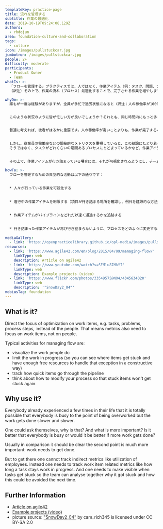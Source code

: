 ```yaml
---
templateKey: practice-page
title: 流れを管理する
subtitle: 作業の最適化
date: 2019-10-19T09:24:08.129Z
authors:
  - rhdojun
area: foundation-culture-and-collaboration
tags:
  - culture
icon: /images/pullstuckcar.jpg
jumbotron: /images/pullstuckcar.jpg
people: 2+
difficulty: moderate
participants:
  - Product Owner
  - Team
whatIs: >-
  「フローを管理する」プラクティスでは、人ではなく、作業アイテム（例：タスク、問題、プロセスのステップ）に最適化の焦点を当てます。つまり、メトリクスも人々ではなく作業項目に焦点を当てます。
  （訳注）その上で、作業の流れ（プロセス）最適化することで、完了させる作業を増やします。

whyDo: >-
  誰もが一度は経験がありますが、全員が多忙で過労状態になると（訳注：人の稼働率が100％になっているような状況）、作業の進行がだんだん遅くなることがあります。


  このような状況のように皆が忙しい方が良いでしょうか？それとも、同じ時間内にもっと多くの作業が終わる方が良いのでしょうか？


  普通に考えれば、後者がはるかに重要です。人の稼働率が高いことよりも、作業が完了することのほうが重要です。
  

  しかし、従業員の稼働率などの間接的なメトリクスを重視していると、この結論にたどり着くことはできません。
  そうではなく、タスクがどれくらいの期間あるプロセスにとどまっているかなど、作業アイテムに関連するメトリクスを追跡する必要があります。
  
  
  その上で、作業アイテムが行き詰まっている場合には、それが可視化されるようにし、チームでなぜ行き詰まったのか、次回はどのように避けるかを一緒に分析することで最適化（作業を早く完了させる）できるのです。

howTo: >-
  フローを管理するための典型的な活動は以下の通りです：
   

  * 人々が行っている作業を可視化する
   
   
  * 進行中の作業アイテムを制限する（項目が行き詰まる場所を確認し、例外を建設的な方法で処理するために十分な自由なリソースを持つ）
   
   
  * 作業アイテムがパイプラインをどれだけ速く通過するかを追跡する
   
   
  * 行き詰まった作業アイテムが再び行き詰まらないように、プロセスをどのように変更するか考える
   
mediaGallery:
  - link: 'https://openpracticelibrary.github.io/opl-media/images/pullstuckcar.jpg'
resources:
  - link: 'https://www.agile42.com/en/blog/2015/04/09/managing-flow/'
    linkType: web
    description: Article on agile42
  - link: 'https://www.youtube.com/watch?v=SFMlu87MkYI'
    linkType: web
    description: Example projects (video)
  - link: 'https://www.flickr.com/photos/33549575@N04/4345634020'
    linkType: web
    description: '"SnowDay2_04"'
mobiusTag: foundation
---
```

## What is it?

Direct the focus of optimization on work items, e.g. tasks, problems, process steps, instead of the people. That means metrics also need to focus on work items, not on people.

Typical activities for managing flow are:

* visualize the work people do
* limit the work in progress (so you can see where items get stuck and have enough free resources to handle that exception in a constructive way)
* track how quick items go through the pipeline
* think about how to modify your process so that stuck items won't get stuck again

## Why use it?

Everybody already experienced a few times in their life that it is totally possible that everybody is busy to the point of being overworked but the work gets done slower and slower.

One could ask themselves, why is that? And what is more important? Is it better that everybody is busy or would it be better if more work gets done?

Usually in comparison it should be clear the second point is much more important: work needs to get done.

But to get there one cannot track indirect metrics like utilization of employees. Instead one needs to track work item related metrics like how long a task stays work in progress. And one needs to make visible when tasks get stuck so the team can analyse together why it got stuck and how this could be avoided the next time.

## Further Information

* [Article on agile42](https://www.agile42.com/en/blog/2015/04/09/managing-flow/)
* [Example projects (video)](https://www.youtube.com/watch?v=SFMlu87MkYI)
* picture source: ["SnowDay2_04"](https://www.flickr.com/photos/33549575@N04/4345634020) by cam_rich345 is licensed under CC BY-SA 2.0
